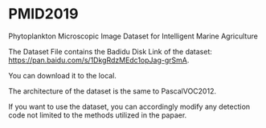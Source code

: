 # PMID2019
Phytoplankton Microscopic Image Dataset for Intelligent Marine Agriculture

The Dataset File contains the Badidu Disk Link of the dataset: https://pan.baidu.com/s/1DkgRdzMEdc1opJag-grSmA. 

You can download it to the local.

The architecture of the dataset is the same to PascalVOC2012.

If you want to use the dataset, you can accordingly modify any detection code not limited to the methods utilized in the papaer.
